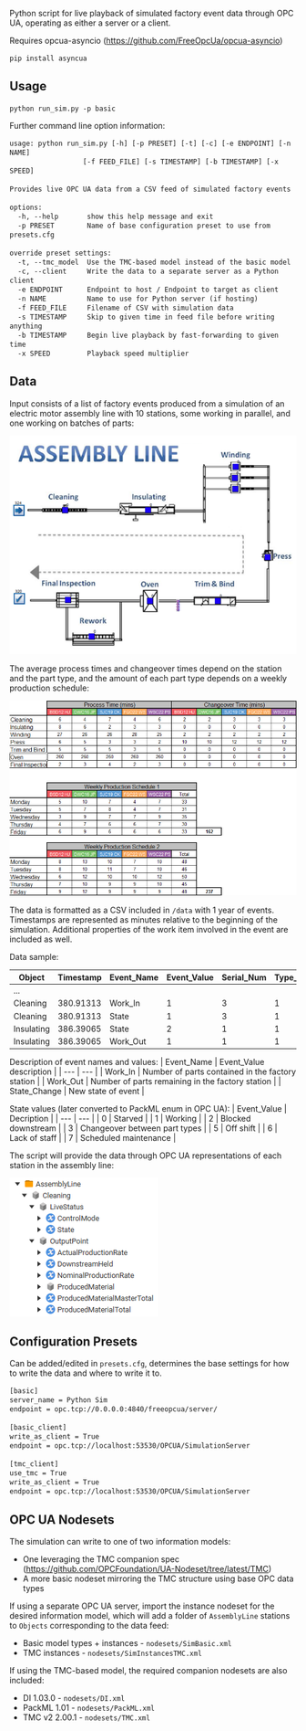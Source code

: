 
Python script for live playback of simulated factory event data
through OPC UA, operating as either a server or a client.

Requires opcua-asyncio (https://github.com/FreeOpcUa/opcua-asyncio)

	pip install asyncua

## Usage

	python run_sim.py -p basic

Further command line option information:

	usage: python run_sim.py [-h] [-p PRESET] [-t] [-c] [-e ENDPOINT] [-n NAME]
	                  [-f FEED_FILE] [-s TIMESTAMP] [-b TIMESTAMP] [-x SPEED]

	Provides live OPC UA data from a CSV feed of simulated factory events

	options:
	  -h, --help       show this help message and exit
	  -p PRESET        Name of base configuration preset to use from presets.cfg

	override preset settings:
	  -t, --tmc_model  Use the TMC-based model instead of the basic model
	  -c, --client     Write the data to a separate server as a Python client
	  -e ENDPOINT      Endpoint to host / Endpoint to target as client
	  -n NAME          Name to use for Python server (if hosting)
	  -f FEED_FILE     Filename of CSV with simulation data
	  -s TIMESTAMP     Skip to given time in feed file before writing anything
	  -b TIMESTAMP     Begin live playback by fast-forwarding to given time
	  -x SPEED         Playback speed multiplier

## Data

Input consists of a list of factory events produced from a simulation of an 
electric motor assembly line with 10 stations, some working in parallel, 
and one working on batches of parts:

![Diagram of assembly line](data/images/line-figure.png)

The average process times and changeover times depend on the station and the 
part type, and the amount of each part type depends on a weekly production schedule:

![Table of simulation object settings](data/images/input-table.png)

The data is formatted as a CSV included in `/data` with 1 year of events. 
Timestamps are represented as minutes relative to the beginning of the simulation.
Additional properties of the work item involved in the event are included as well.

Data sample:

| Object | Timestamp | Event_Name | Event_Value | Serial_Num | Type_ID | OvenBatch | Reworked | ShiftID |
| --- | --- | --- | --- | --- | --- | --- | --- | --- |
|... |  |  |  |  |  |  |  |  |
| Cleaning | 380.91313 | Work_In | 1 | 3 | 1 |  |  | 1 |
| Cleaning | 380.91313 | State | 1 | 3 | 1 |  |  | 1 |
| Insulating | 386.39065 | State | 2 | 1 | 1 |  |  | 1 |
| Insulating | 386.39065 | Work_Out | 1 | 1 | 1 |  |  | 1 |

Description of event names and values:
| Event_Name | Event_Value description |
| --- | --- |
| Work_In | Number of parts contained in the factory station |
| Work_Out | Number of parts remaining in the factory station |
| State_Change | New state of event |

State values (later converted to PackML enum in OPC UA):
| Event_Value | Decription |
| --- | --- |
| 0 | Starved |
| 1 | Working |
| 2 | Blocked downstream |
| 3 | Changeover between part types |
| 5 | Off shift |
| 6 | Lack of staff |
| 7 | Scheduled maintenance |

The script will provide the data through OPC UA representations of each station
in the assembly line:

![Example OPC object and its tags](data/images/opc-example.png)

## Configuration Presets

Can be added/edited in `presets.cfg`, determines the base settings 
for how to write the data and where to write it to.

	[basic]
	server_name = Python Sim
	endpoint = opc.tcp://0.0.0.0:4840/freeopcua/server/

	[basic_client]
	write_as_client = True
	endpoint = opc.tcp://localhost:53530/OPCUA/SimulationServer

	[tmc_client]
	use_tmc = True
	write_as_client = True
	endpoint = opc.tcp://localhost:53530/OPCUA/SimulationServer

## OPC UA Nodesets

The simulation can write to one of two information models:
* One leveraging the TMC companion spec (https://github.com/OPCFoundation/UA-Nodeset/tree/latest/TMC)
* A more basic nodeset mirroring the TMC structure using base OPC data types

If using a separate OPC UA server, import the instance nodeset for the desired
information model, which will add a folder of `AssemblyLine` stations to
`Objects` corresponding to the data feed: 
* Basic model types + instances - `nodesets/SimBasic.xml`
* TMC instances - `nodesets/SimInstancesTMC.xml`

If using the TMC-based model, the required companion nodesets are also included:
* DI 1.03.0 - `nodesets/DI.xml`
* PackML 1.01 - `nodesets/PackML.xml`
* TMC v2 2.00.1 - `nodesets/TMC.xml`
